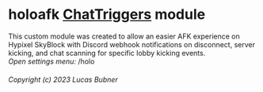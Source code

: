 # holoafk [ChatTriggers](https://github.com/ChatTriggers/ChatTriggers) module
This custom module was created to allow an easier AFK experience on Hypixel SkyBlock with Discord webhook notifications on disconnect, server kicking, and chat scanning for specific lobby kicking events.  
<i>Open settings menu:</i> /holo

###### Copyright (c) 2023 Lucas Bubner
